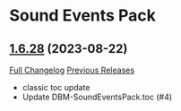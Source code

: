 # <DBM Media> Sound Events Pack

## [1.6.28](https://github.com/DeadlyBossMods/DBM-SoundEventsPack/tree/1.6.28) (2023-08-22)
[Full Changelog](https://github.com/DeadlyBossMods/DBM-SoundEventsPack/compare/1.6.27...1.6.28) [Previous Releases](https://github.com/DeadlyBossMods/DBM-SoundEventsPack/releases)

- classic toc update  
- Update DBM-SoundEventsPack.toc (#4)  
